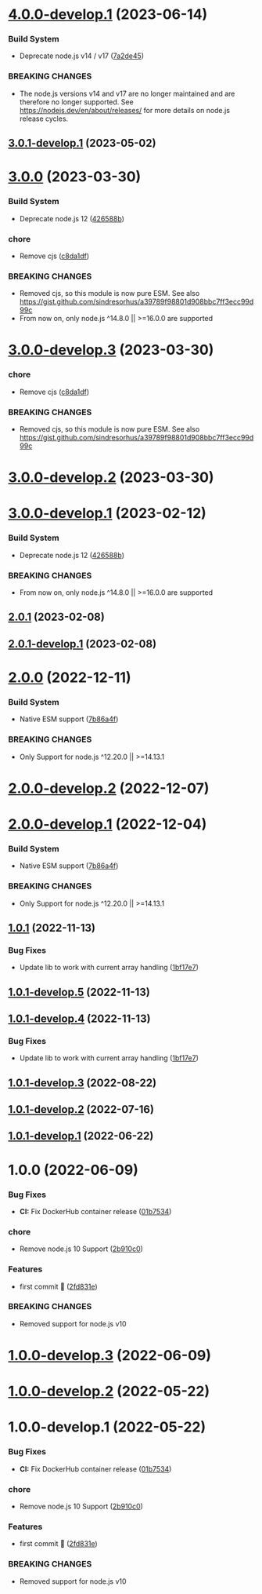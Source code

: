 # [4.0.0-develop.1](https://github.com/sebbo2002/genderize/compare/v3.0.1-develop.1...v4.0.0-develop.1) (2023-06-14)


### Build System

* Deprecate node.js v14 / v17 ([7a2de45](https://github.com/sebbo2002/genderize/commit/7a2de45c12f19a1ec441b3a004f4aa935efc197c))


### BREAKING CHANGES

* The node.js versions v14 and v17 are no longer maintained and are therefore no longer supported. See https://nodejs.dev/en/about/releases/ for more details on node.js release cycles.

## [3.0.1-develop.1](https://github.com/sebbo2002/genderize/compare/v3.0.0...v3.0.1-develop.1) (2023-05-02)

# [3.0.0](https://github.com/sebbo2002/genderize/compare/v2.0.1...v3.0.0) (2023-03-30)


### Build System

* Deprecate node.js 12 ([426588b](https://github.com/sebbo2002/genderize/commit/426588b4bb7bde2924bbc92006ca839e960872e1))


### chore

* Remove cjs ([c8da1df](https://github.com/sebbo2002/genderize/commit/c8da1df34823aeec3353914af128b9b60dda90c8))


### BREAKING CHANGES

* Removed cjs, so this module is now pure ESM. See also https://gist.github.com/sindresorhus/a39789f98801d908bbc7ff3ecc99d99c
* From now on, only node.js ^14.8.0 || >=16.0.0 are supported

# [3.0.0-develop.3](https://github.com/sebbo2002/genderize/compare/v3.0.0-develop.2...v3.0.0-develop.3) (2023-03-30)


### chore

* Remove cjs ([c8da1df](https://github.com/sebbo2002/genderize/commit/c8da1df34823aeec3353914af128b9b60dda90c8))


### BREAKING CHANGES

* Removed cjs, so this module is now pure ESM. See also https://gist.github.com/sindresorhus/a39789f98801d908bbc7ff3ecc99d99c

# [3.0.0-develop.2](https://github.com/sebbo2002/genderize/compare/v3.0.0-develop.1...v3.0.0-develop.2) (2023-03-30)

# [3.0.0-develop.1](https://github.com/sebbo2002/genderize/compare/v2.0.1...v3.0.0-develop.1) (2023-02-12)


### Build System

* Deprecate node.js 12 ([426588b](https://github.com/sebbo2002/genderize/commit/426588b4bb7bde2924bbc92006ca839e960872e1))


### BREAKING CHANGES

* From now on, only node.js ^14.8.0 || >=16.0.0 are supported

## [2.0.1](https://github.com/sebbo2002/genderize/compare/v2.0.0...v2.0.1) (2023-02-08)

## [2.0.1-develop.1](https://github.com/sebbo2002/genderize/compare/v2.0.0...v2.0.1-develop.1) (2023-02-08)

# [2.0.0](https://github.com/sebbo2002/genderize/compare/v1.0.1...v2.0.0) (2022-12-11)


### Build System

* Native ESM support ([7b86a4f](https://github.com/sebbo2002/genderize/commit/7b86a4f1187c387a3a5792e1fb72d822b04e3631))


### BREAKING CHANGES

* Only Support for node.js ^12.20.0 || >=14.13.1

# [2.0.0-develop.2](https://github.com/sebbo2002/genderize/compare/v2.0.0-develop.1...v2.0.0-develop.2) (2022-12-07)

# [2.0.0-develop.1](https://github.com/sebbo2002/genderize/compare/v1.0.1...v2.0.0-develop.1) (2022-12-04)


### Build System

* Native ESM support ([7b86a4f](https://github.com/sebbo2002/genderize/commit/7b86a4f1187c387a3a5792e1fb72d822b04e3631))


### BREAKING CHANGES

* Only Support for node.js ^12.20.0 || >=14.13.1

## [1.0.1](https://github.com/sebbo2002/genderize/compare/v1.0.0...v1.0.1) (2022-11-13)


### Bug Fixes

* Update lib to work with current array handling ([1bf17e7](https://github.com/sebbo2002/genderize/commit/1bf17e7ffc3311b16a0ee146ff7e60e98b906dc7))

## [1.0.1-develop.5](https://github.com/sebbo2002/genderize/compare/v1.0.1-develop.4...v1.0.1-develop.5) (2022-11-13)

## [1.0.1-develop.4](https://github.com/sebbo2002/genderize/compare/v1.0.1-develop.3...v1.0.1-develop.4) (2022-11-13)


### Bug Fixes

* Update lib to work with current array handling ([1bf17e7](https://github.com/sebbo2002/genderize/commit/1bf17e7ffc3311b16a0ee146ff7e60e98b906dc7))

## [1.0.1-develop.3](https://github.com/sebbo2002/genderize/compare/v1.0.1-develop.2...v1.0.1-develop.3) (2022-08-22)

## [1.0.1-develop.2](https://github.com/sebbo2002/genderize/compare/v1.0.1-develop.1...v1.0.1-develop.2) (2022-07-16)

## [1.0.1-develop.1](https://github.com/sebbo2002/genderize/compare/v1.0.0...v1.0.1-develop.1) (2022-06-22)

# 1.0.0 (2022-06-09)


### Bug Fixes

* **CI:** Fix DockerHub container release ([01b7534](https://github.com/sebbo2002/genderize/commit/01b753406d1f1ef24a949c7d7b946d99b779d013))


### chore

* Remove node.js 10 Support ([2b910c0](https://github.com/sebbo2002/genderize/commit/2b910c09bc8a41085fc4472159494d8738d5521e))


### Features

* first commit 🎉 ([2fd831e](https://github.com/sebbo2002/genderize/commit/2fd831eb71cdb47bd1cab8a6a2171459237e97bc))


### BREAKING CHANGES

* Removed support for node.js v10

# [1.0.0-develop.3](https://github.com/sebbo2002/genderize/compare/v1.0.0-develop.2...v1.0.0-develop.3) (2022-06-09)

# [1.0.0-develop.2](https://github.com/sebbo2002/genderize/compare/v1.0.0-develop.1...v1.0.0-develop.2) (2022-05-22)

# 1.0.0-develop.1 (2022-05-22)


### Bug Fixes

* **CI:** Fix DockerHub container release ([01b7534](https://github.com/sebbo2002/genderize/commit/01b753406d1f1ef24a949c7d7b946d99b779d013))


### chore

* Remove node.js 10 Support ([2b910c0](https://github.com/sebbo2002/genderize/commit/2b910c09bc8a41085fc4472159494d8738d5521e))


### Features

* first commit 🎉 ([2fd831e](https://github.com/sebbo2002/genderize/commit/2fd831eb71cdb47bd1cab8a6a2171459237e97bc))


### BREAKING CHANGES

* Removed support for node.js v10

